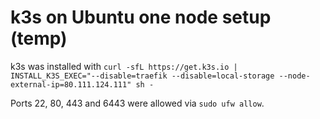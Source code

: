 # k3s on Ubuntu one node setup (temp)

k3s was installed with `curl -sfL https://get.k3s.io | INSTALL_K3S_EXEC="--disable=traefik --disable=local-storage --node-external-ip=80.111.124.111" sh -`

Ports 22, 80, 443 and 6443 were allowed via `sudo ufw allow`.

